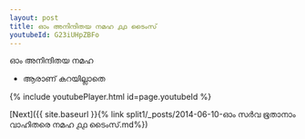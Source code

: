 ```yaml
---
layout: post
title: ഓം അനിന്ദിതയ നമഹ ൧൧ ടൈംസ്
youtubeId: G23iUHpZBFo
---
```

 
 
 ഓം അനിന്ദിതയ നമഹ 
 
 -  ആരാണ് കറയില്ലാതെ 
 
  
 
  
 
 
 
 
 
 


{% include youtubePlayer.html id=page.youtubeId %}
 
[Next]({{ site.baseurl }}{% link  split1/_posts/2014-06-10-ഓം സർവ ഭൂതാനാം വാഹിതരെ നമഹ ൧൧ ടൈംസ്.md%})
 
